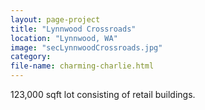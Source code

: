 ```yaml
---
layout: page-project
title: "Lynnwood Crossroads"
location: "Lynnwood, WA"
image: "secLynnwoodCrossroads.jpg"
category:
file-name: charming-charlie.html
---
```


123,000 sqft lot consisting of retail buildings.
